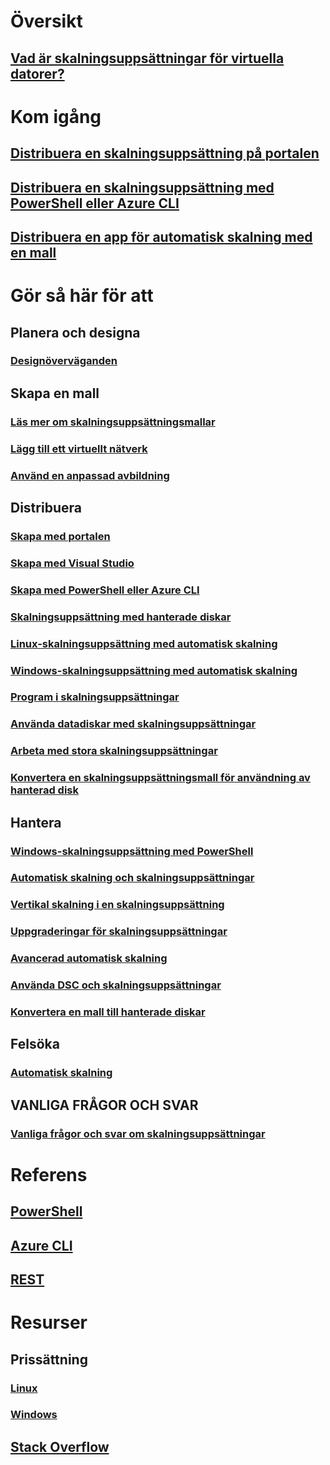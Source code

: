 # Översikt
## [Vad är skalningsuppsättningar för virtuella datorer?](virtual-machine-scale-sets-overview.md)

# Kom igång
## [Distribuera en skalningsuppsättning på portalen](virtual-machine-scale-sets-portal-create.md)
## [Distribuera en skalningsuppsättning med PowerShell eller Azure CLI](virtual-machine-scale-sets-create.md)
## [Distribuera en app för automatisk skalning med en mall](virtual-machine-scale-sets-deploy-scaling-app-template.md)

# Gör så här för att
## Planera och designa
### [Designöverväganden](virtual-machine-scale-sets-design-overview.md)

## Skapa en mall
### [Läs mer om skalningsuppsättningsmallar](virtual-machine-scale-sets-mvss-start.md)
### [Lägg till ett virtuellt nätverk](virtual-machine-scale-sets-mvss-existing-vnet.md)
### [Använd en anpassad avbildning](virtual-machine-scale-sets-mvss-custom-image.md)

## Distribuera
### [Skapa med portalen](virtual-machine-scale-sets-portal-create.md)
### [Skapa med Visual Studio](virtual-machine-scale-sets-vs-create.md)
### [Skapa med PowerShell eller Azure CLI](virtual-machine-scale-sets-create.md)
### [Skalningsuppsättning med hanterade diskar](virtual-machine-scale-sets-managed-disks.md)
### [Linux-skalningsuppsättning med automatisk skalning](virtual-machine-scale-sets-linux-autoscale.md)
### [Windows-skalningsuppsättning med automatisk skalning](virtual-machine-scale-sets-windows-autoscale.md)
### [Program i skalningsuppsättningar](virtual-machine-scale-sets-deploy-app.md)
### [Använda datadiskar med skalningsuppsättningar](virtual-machine-scale-sets-attached-disks.md)
### [Arbeta med stora skalningsuppsättningar](virtual-machine-scale-sets-placement-groups.md)
### [Konvertera en skalningsuppsättningsmall för användning av hanterad disk](virtual-machine-scale-sets-convert-template-to-md.md)



## Hantera
### [Windows-skalningsuppsättning med PowerShell](virtual-machine-scale-sets-windows-manage.md)
### [Automatisk skalning och skalningsuppsättningar](virtual-machine-scale-sets-autoscale-overview.md)
### [Vertikal skalning i en skalningsuppsättning](virtual-machine-scale-sets-vertical-scale-reprovision.md)
### [Uppgraderingar för skalningsuppsättningar](virtual-machine-scale-sets-upgrade-scale-set.md)
### [Avancerad automatisk skalning](../monitoring-and-diagnostics/insights-advanced-autoscale-virtual-machine-scale-sets.md)
### [Använda DSC och skalningsuppsättningar](virtual-machine-scale-sets-dsc.md)
### [Konvertera en mall till hanterade diskar](virtual-machine-scale-sets-convert-template-to-md.md)

## Felsöka
### [Automatisk skalning](virtual-machine-scale-sets-troubleshoot.md)

## VANLIGA FRÅGOR OCH SVAR
### [Vanliga frågor och svar om skalningsuppsättningar](virtual-machine-scale-sets-faq.md)

# Referens
## [PowerShell](/powershell/azure/overview)
## [Azure CLI](../virtual-machines/azure-cli-arm-commands.md)
## [REST](/rest/api/virtualmachinescalesets/)

# Resurser
## Prissättning 
### [Linux](https://azure.microsoft.com/pricing/details/virtual-machine-scale-sets/linux/)
### [Windows](https://azure.microsoft.com/pricing/details/virtual-machine-scale-sets/windows/)
## [Stack Overflow](http://stackoverflow.com/questions/tagged/azure-vm-scale-set)
